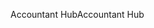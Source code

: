 <span data-ttu-id="78a35-101">Accountant Hub</span><span class="sxs-lookup"><span data-stu-id="78a35-101">Accountant Hub</span></span>
